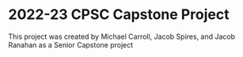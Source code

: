 # 2022-23 CPSC Capstone Project
This project was created by Michael Carroll, Jacob Spires, and Jacob Ranahan as a Senior Capstone project
